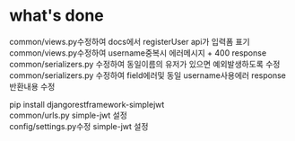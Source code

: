 # what's done  
common/views.py수정하여 docs에서 registerUser api가 입력폼 표기  
common/views.py수정하여 username중복시 에러메시지 + 400 response  
common/serializers.py 수정하여 동일이름의 유저가 있으면 예외발생하도록 수정  
common/serializers.py 수정하여 field에러및 동일 username사용에러 response반환내용 수정

pip install djangorestframework-simplejwt  
common/urls.py simple-jwt 설정  
config/settings.py수정 simple-jwt 설정  
